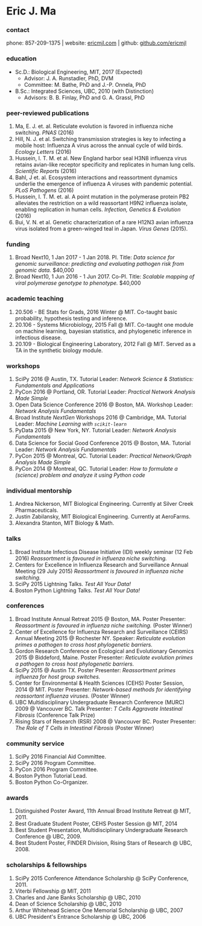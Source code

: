 # Eric J. Ma

### contact

phone: 857-209-1375 | website: [ericmjl.com](http://www.ericmjl.com) | github: [github.com/ericmjl](http://github.com/ericmjl)

### education
-   Sc.D.: Biological Engineering, MIT, 2017 (Expected)
    -   Advisor: J. A. Runstadler, PhD, DVM
    -   Committee: M. Bathe, PhD and J.-P. Onnela, PhD
-   B.Sc.: Integrated Sciences, UBC, 2010 (with Distinction)
    -   Advisors: B. B. Finlay, PhD and G. A. Grassl, PhD

### peer-reviewed publications
1.  Ma, E. J. et. al. Reticulate evolution is favored in influenza niche switching. *PNAS* (2016)
1.  Hill, N. J. et al. Switching transmission strategies is key to infecting a mobile host: Influenza A virus across the annual cycle of wild birds. *Ecology Letters* (2016)
1.  Hussein, I. T. M. et al. New England harbor seal H3N8 influenza virus retains avian-like receptor specificity and replicates in human lung cells. *Scientific Reports* (2016)
1.  Bahl, J et. al. Ecosystem interactions and reassortment dynamics underlie the emergence of influenza A viruses with pandemic potential. *PLoS Pathogens* (2016)
1.  Hussein, I. T. M. et. al. A point mutation in the polymerase protein PB2 alleviates the restriction on a wild reassortant H9N2 influenza isolate, enabling replication in human cells. *Infection, Genetics & Evolution* (2016)
1.  Bui, V. N. et al. Genetic characterization of a rare H12N3 avian influenza virus isolated from a green-winged teal in Japan. *Virus Genes* (2015).

### funding
1.  Broad Next10, 1 Jan 2017 - 1 Jan 2018. PI. Title: *Data science for genomic surveillance: predicting and evaluating pathogen risk from genomic data.* \$40,000
1.  Broad Next10, 1 Jun 2016 - 1 Jun 2017. Co-PI. Title: *Scalable mapping of viral polymerase genotype to phenotype.* \$40,000

### academic teaching
1.  20.506 - BE Stats for Grads, 2016 Winter @ MIT. Co-taught basic probability, hypothesis testing and inference.
1.  20.106 - Systems Microbiology, 2015 Fall @ MIT. Co-taught one module on machine learning, bayesian statistics, and phylogenetic inference in infectious disease.
1.  20.109 - Biological Engineering Laboratory, 2012 Fall @ MIT. Served as a TA in the synthetic biology module.

### workshops
1.  SciPy 2016 @ Austin, TX. Tutorial Leader: *Network Science & Statistics: Fundamentals and Applications*
1.  PyCon 2016 @ Portland, OR. Tutorial Leader: *Practical Network Analysis Made Simple*
1.  Open Data Science Conference 2016 @ Boston, MA. Workshop Leader: *Network Analysis Fundamentals*
1.  Broad Institute *NextGen* Workshops 2016 @ Cambridge, MA. Tutorial Leader: *Machine Learning with `scikit-learn`*
1.  PyData 2015 @ New York, NY. Tutorial Leader: *Network Analysis Fundamentals*
1.  Data Science for Social Good Conference 2015 @ Boston, MA. Tutorial Leader: *Network Analysis Fundamentals*
1.  PyCon 2015 @ Montreal, QC. Tutorial Leader: *Practical Network/Graph Analysis Made Simple*
1.  PyCon 2014 @ Montreal, QC. Tutorial Leader: *How to formulate a (science) problem and analyze it using Python code*

### individual mentorship
1.  Andrea Nickerson, MIT Biological Engineering. Currently at Silver Creek Pharmaceuticals.
1.  Justin Zabilansky, MIT Biological Engineering. Currently at AeroFarms.
1.  Alexandra Stanton, MIT Biology & Math.

### talks
1.  Broad Institute Infectious Disease Initiative (IDI) weekly seminar (12 Feb 2016) *Reassortment is favoured in influenza niche switching.*
1.  Centers for Excellence in Influenza Research and Surveillance Annual Meeting (29 July 2015) *Reassortment is favoured in influenza niche switching.*
1.  SciPy 2015 Lightning Talks. *Test All Your Data!*
1.  Boston Python Lightning Talks. *Test All Your Data!*

### conferences
1.  Broad Institute Annual Retreat 2015 @ Boston, MA. Poster Presenter: *Reassortment is favoured in influenza niche switching.* (Poster Winner)
1.  Center of Excellence for Influenza Research and Surveillance (CEIRS) Annual Meeting 2015 @ Rochester NY. Speaker: *Reticulate evolution primes a pathogen to cross host phylogenetic barriers.*
1.  Gordon Research Conference on Ecological and Evolutionary Genomics 2015 @ Biddeford, Maine. Poster Presenter: *Reticulate evolution primes a pathogen to cross host phylogenetic barriers.*
1.  SciPy 2015 @ Austin TX. Poster Presenter: *Reassortment primes influenza for host group switches.*
1.  Center for Environmental & Health Sciences (CEHS) Poster Session, 2014 @ MIT. Poster Presenter: *Network-based methods for identifying reassortant influenza viruses.* (Poster Winner)
1.  UBC Multidisciplinary Undergraduate Research Conference (MURC) 2009 @ Vancouver BC. Talk Presenter: *T Cells Aggravate Intestinal Fibrosis* (Conference Talk Prize)
1.  Rising Stars of Research (RSR) 2008 @ Vancouver BC. Poster Presenter: *The Role of T Cells in Intestinal Fibrosis* (Poster Winner)

### community service

1. SciPy 2016 Financial Aid Committee.
1. SciPy 2016 Program Committee.
1. PyCon 2016 Program Committee.
1. Boston Python Tutorial Lead.
1. Boston Python Co-Organizer.

### awards
1.  Distinguished Poster Award, 11th Annual Broad Institute Retreat @ MIT, 2011.
1.  Best Graduate Student Poster, CEHS Poster Session @ MIT, 2014
1.  Best Student Presentation, Multidisciplinary Undergraduate Research Conference @ UBC, 2009.
1.  Best Student Poster, FINDER Division, Rising Stars of Research @ UBC, 2008.

### scholarships & fellowships
1.  SciPy 2015 Conference Attendance Scholarship @ SciPy Conference, 2011.
1.  Viterbi Fellowship @ MIT, 2011
1.  Charles and Jane Banks Scholarship @ UBC, 2010
1.  Dean of Science Scholarship @ UBC, 2010
1.  Arthur Whitehead Science One Memorial Scholarship @ UBC, 2007
1.  UBC President's Entrance Scholarship @ UBC, 2006
